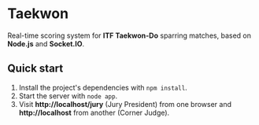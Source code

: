 Taekwon
=======

Real-time scoring system for **ITF Taekwon-Do** sparring matches, based on **Node.js** and **Socket.IO**.

Quick start
-----------

1. Install the project's dependencies with `npm install`.
2. Start the server with `node app`.
3. Visit **http://localhost/jury** (Jury President) from one browser and **http://localhost** from another (Corner Judge).